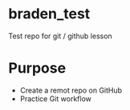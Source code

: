 # braden_test
Test repo for git / github lesson

# Purpose

- Create a remot repo on GitHub
- Practice Git workflow
  
